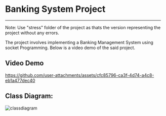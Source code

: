 # Banking System Project
_________________________
Note: Use "stress" folder of the project as thats the version representing the project without any errors.

The project involves implementing a Banking Management System using socket Programming. Below is a video demo of the said project.

## Video Demo

https://github.com/user-attachments/assets/cfc85796-ca3f-4d74-a4c8-eb1a477dec40




## Class Diagram:

![classdiagram](https://github.com/user-attachments/assets/6d4d6a76-54fd-45fa-81bd-4811a345c4bd)
